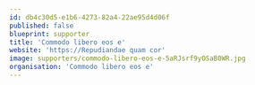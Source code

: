 ```yaml
---
id: db4c30d5-e1b6-4273-82a4-22ae95d4d06f
published: false
blueprint: supporter
title: 'Commodo libero eos e'
website: 'https://Repudiandae quam cor'
image: supporters/commodo-libero-eos-e-5aRJsrf9yOSaB0WR.jpg
organisation: 'Commodo libero eos e'
---
```

